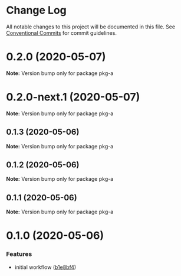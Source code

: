 # Change Log

All notable changes to this project will be documented in this file.
See [Conventional Commits](https://conventionalcommits.org) for commit guidelines.

# 0.2.0 (2020-05-07)

**Note:** Version bump only for package pkg-a





# 0.2.0-next.1 (2020-05-07)

**Note:** Version bump only for package pkg-a





## 0.1.3 (2020-05-06)

**Note:** Version bump only for package pkg-a





## 0.1.2 (2020-05-06)

**Note:** Version bump only for package pkg-a





## 0.1.1 (2020-05-06)

**Note:** Version bump only for package pkg-a





# 0.1.0 (2020-05-06)


### Features

* initial workflow ([b1e8bf4](https://github.com/thiagozf/gh-actions/commit/b1e8bf4fcd58b89b966a652b4d8f340f2e20f691))
